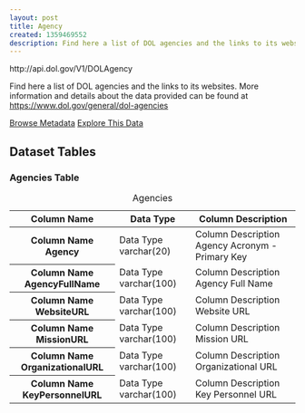 ```yaml
---
layout: post
title: Agency
created: 1359469552
description: Find here a list of DOL agencies and the links to its websites.
---
```


<div class="force_wrap apiurl">
<p>http://api.dol.gov/V1/DOLAgency</p>
</div>


<p>Find here a list of DOL agencies and the links to its websites. More information and details about the data provided can be found at <a href="https://www.dol.gov/general/dol-agencies">https://www.dol.gov/general/dol-agencies</a></p>

<a href ="http://api.dol.gov/V1/DOLAgency/$metadata" class="button radius button_dataset">Browse Metadata</a>
<a href ="https://devtools.dol.gov/APISampler/Home/Index1?datasetName=DOL%20Agency" class="button radius button_dataset">Explore This Data</a>

## Dataset Tables  

<div>
	<h3>Agencies Table</h3>
	<table class="accessible responsive" summary="Agencies and the links to their websites">
		<caption>Agencies</caption>
		<thead>
			<tr>
				<th scope="col">Column Name</th>
				<th scope="col">Data Type</th>
				<th scope="col">Column Description</th>
			</tr>
		</thead>
		<tbody>
			<tr>
				<th scope="row">
					<span class="small">Column Name</span>
					Agency
				</th>
				<td>
					<span class="small">Data Type</span>
					varchar(20)
				</td>
				<td>
					<span class="small">Column Description</span>
					Agency Acronym - Primary Key
				</td>
			</tr>
			<tr>
				<th scope="row">
					<span class="small">Column Name</span>
					AgencyFullName
				</th>
				<td>
					<span class="small">Data Type</span>
					varchar(100)
				</td>
				<td>
					<span class="small">Column Description</span>
					Agency Full Name
				</td>
			</tr>
			<tr>
				<th scope="row">
					<span class="small">Column Name</span>
					WebsiteURL
				</th>
				<td>
					<span class="small">Data Type</span>
					varchar(100)
				</td>
				<td>
					<span class="small">Column Description</span>
					Website URL
				</td>
			</tr>
			<tr>
				<th scope="row">
					<span class="small">Column Name</span>
					MissionURL
				</th>
				<td>
					<span class="small">Data Type</span>
					varchar(100)
				</td>
				<td>
					<span class="small">Column Description</span>
					Mission URL
				</td>
			</tr>
			<tr>
				<th scope="row">
					<span class="small">Column Name</span>
					OrganizationalURL
				</th>
				<td>
					<span class="small">Data Type</span>
					varchar(100)
				</td>
				<td>
					<span class="small">Column Description</span>
					Organizational URL
				</td>
			</tr>
			<tr>
				<th scope="row">
					<span class="small">Column Name</span>
					KeyPersonnelURL
				</th>
				<td>
					<span class="small">Data Type</span>
					varchar(100)
				</td>
				<td>
					<span class="small">Column Description</span>
					Key Personnel URL
				</td>
			</tr>
		</tbody>
	</table>
</div>